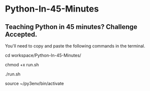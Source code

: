 Python-In-45-Minutes
====================

Teaching Python in 45 minutes? Challenge Accepted.
---------------------------------------------------

You'll need to copy and paste the following commands in the terminal.

cd workspace/Python-In-45-Minutes/

chmod +x run.sh

./run.sh

source ~/py3env/bin/activate
